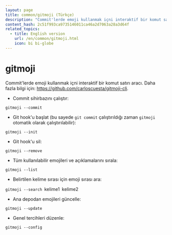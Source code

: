 ```yaml
---
layout: page
title: common/gitmoji (Türkçe)
description: "Commit'lerde emoji kullanmak içni interaktif bir komut satırı aracı."
content_hash: 2c51f993ca9735146011ca46a2d7063a28a3d64f
related_topics:
  - title: English version
    url: /en/common/gitmoji.html
    icon: bi bi-globe
---
```

# gitmoji

Commit'lerde emoji kullanmak içni interaktif bir komut satırı aracı.
Daha fazla bilgi için: <https://github.com/carloscuesta/gitmoji-cli>.

- Commit sihirbazını çalıştır:

`gitmoji --commit`

- Git hook'u başlat (bu sayede `git commit` çalıştırıldığı zaman `gitmoji` otomatik olarak çalıştırılabilir):

`gitmoji --init`

- Git hook'u sil:

`gitmoji --remove`

- Tüm kullanılabilir emojileri ve açıklamalarını sırala:

`gitmoji --list`

- Belirtilen kelime sırası için emoji sırası ara:

`gitmoji --search `<span class="tldr-var badge badge-pill bg-dark-lm bg-white-dm text-white-lm text-dark-dm font-weight-bold">kelime1</span>` `<span class="tldr-var badge badge-pill bg-dark-lm bg-white-dm text-white-lm text-dark-dm font-weight-bold">kelime2</span>

- Ana depodan emojileri güncelle:

`gitmoji --update`

- Genel tercihleri düzenle:

`gitmoji --config`
